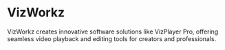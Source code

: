 # VizWorkz
VizWorkz creates innovative software solutions like VizPlayer Pro, offering seamless video playback and editing tools for creators and professionals.
